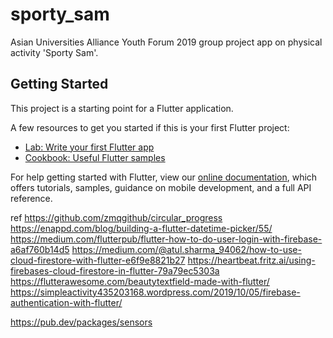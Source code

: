# sporty_sam

Asian Universities Alliance Youth Forum 2019 group project app on physical activity &#x27;Sporty Sam&#x27;.

## Getting Started

This project is a starting point for a Flutter application.

A few resources to get you started if this is your first Flutter project:

- [Lab: Write your first Flutter app](https://flutter.dev/docs/get-started/codelab)
- [Cookbook: Useful Flutter samples](https://flutter.dev/docs/cookbook)

For help getting started with Flutter, view our
[online documentation](https://flutter.dev/docs), which offers tutorials,
samples, guidance on mobile development, and a full API reference.

ref
https://github.com/zmqgithub/circular_progress
https://enappd.com/blog/building-a-flutter-datetime-picker/55/
https://medium.com/flutterpub/flutter-how-to-do-user-login-with-firebase-a6af760b14d5
https://medium.com/@atul.sharma_94062/how-to-use-cloud-firestore-with-flutter-e6f9e8821b27
https://heartbeat.fritz.ai/using-firebases-cloud-firestore-in-flutter-79a79ec5303a
https://flutterawesome.com/beautytextfield-made-with-flutter/
https://simpleactivity435203168.wordpress.com/2019/10/05/firebase-authentication-with-flutter/

https://pub.dev/packages/sensors